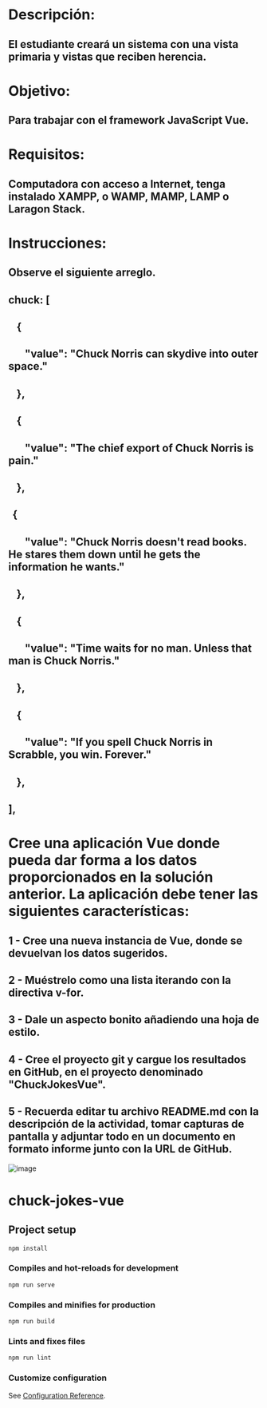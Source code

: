 # Descripción:
## El estudiante creará un sistema con una vista primaria y vistas que reciben herencia.

# Objetivo:
## Para trabajar con el framework JavaScript Vue.

# Requisitos:
## Computadora con acceso a Internet, tenga instalado XAMPP, o WAMP, MAMP, LAMP o Laragon Stack.

# Instrucciones:
## Observe el siguiente arreglo.

## chuck: [ 
##     { 
##         "value": "Chuck Norris can skydive into outer space." 
##     }, 
##     { 
##         "value": "The chief export of Chuck Norris is pain." 
##     }, 
##    { 
##         "value": "Chuck Norris doesn't read books. He stares them down until he gets the information he wants." 
##     }, 
##     { 
##         "value": "Time waits for no man. Unless that man is Chuck Norris." 
##     }, 
##     { 
##         "value": "If you spell Chuck Norris in Scrabble, you win. Forever." 
##     }, 
## ], 

 

# Cree una aplicación Vue donde pueda dar forma a los datos proporcionados en la solución anterior. La aplicación debe tener las siguientes características:

## 1 - Cree una nueva instancia de Vue, donde se devuelvan los datos sugeridos.
## 2 - Muéstrelo como una lista iterando con la directiva v-for.
## 3 - Dale un aspecto bonito añadiendo una hoja de estilo.
## 4 - Cree el proyecto git y cargue los resultados en GitHub, en el proyecto denominado "ChuckJokesVue".
## 5 - Recuerda editar tu archivo README.md con la descripción de la actividad, tomar capturas de pantalla y adjuntar todo en un documento en formato informe junto con la URL de GitHub.



![image](https://github.com/Lapituda/ChuckJokesVue/assets/102392241/e7a999a8-44da-4683-a7e8-9bb61a4ccd10)



# chuck-jokes-vue

## Project setup
```
npm install
```

### Compiles and hot-reloads for development
```
npm run serve
```

### Compiles and minifies for production
```
npm run build
```

### Lints and fixes files
```
npm run lint
```

### Customize configuration
See [Configuration Reference](https://cli.vuejs.org/config/).
